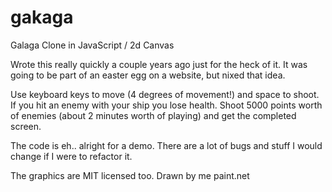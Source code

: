 # gakaga
Galaga Clone in JavaScript / 2d Canvas

Wrote this really quickly a couple years ago just for the heck of it. It was going to be part of an easter egg on a website, but nixed that idea.

Use keyboard keys to move (4 degrees of movement!) and space to shoot. If you hit an enemy with your ship you lose health. Shoot 5000 points worth of enemies (about 2 minutes worth of playing) and get the completed screen.

The code is eh.. alright for a demo. There are a lot of bugs and stuff I would change if I were to refactor it.

The graphics are MIT licensed too. Drawn by me paint.net
